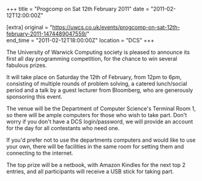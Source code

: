 +++
title = "Progcomp on Sat 12th February 2011"
date = "2011-02-12T12:00:00Z"

[extra]
original = "https://uwcs.co.uk/events/progcomp-on-sat-12th-february-2011-1474489047559/"    
end_time = "2011-02-12T18:00:00Z"
location = "DCS"
+++

The University of Warwick Computing society is pleased to announce its first all day programming competition, for the chance to win several fabulous prizes.

It will take place on Saturday the 12th of February, from 12pm to 6pm, consisting of multiple rounds of problem solving, a catered lunch/social period and a talk by a guest lecturer from Bloomberg, who are generously sponsoring this event.

The venue will be the Department of Computer Science's Terminal Room 1, so there will be ample computers for those who wish to take part. Don't worry if you don't have a DCS login/password, we will provide an account for the day for all contestants who need one.

If you'd prefer not to use the departments computers and would like to use your own, there will be facilities in the same room for setting them and connecting to the internet.

The top prize will be a netbook, with Amazon Kindles for the next top 2 entries, and all participants will receive a USB stick for taking part.

